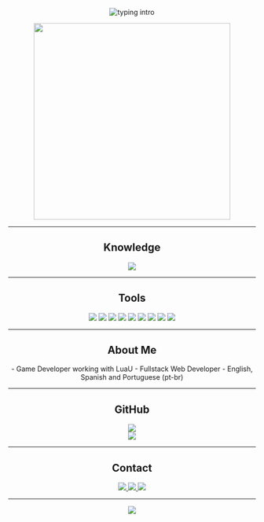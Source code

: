 <!-- typing animation -->
<p align="center">
  <img src="https://readme-typing-svg.herokuapp.com?font=Fira+Code&size=22&pause=1000&color=F24949&center=true&vCenter=true&width=435&lines=I'm+Rakan;Web+Developer+and+Game+Dev+with+LuaU;Focused+on+Design+and+Functionality" alt="typing intro" />
</p>

<!-- minimal animation -->
<p align="center">
  <img src="https://raw.githubusercontent.com/nixin72/nixin72/master/wave.svg" width="400px"/>
</p>

---

<center><h2 align="center">Knowledge</h2></center>

<p align="center">
  <img src="https://skillicons.dev/icons?i=html,css,js,react,python,sqlite,lua&perline=7" />
</p>

---

<h2 align="center">Tools</h2>

<p align="center">
  <img src="https://img.shields.io/badge/VSCode-007ACC?style=flat&logo=visual-studio-code&logoColor=white" />
  <img src="https://img.shields.io/badge/Sublime%20Text-FF9800?style=flat&logo=sublimetext&logoColor=white" />
  <img src="https://img.shields.io/badge/SQLite-003B57?style=flat&logo=sqlite&logoColor=white" />
  <img src="https://img.shields.io/badge/Illustrator-FF9A00?style=flat&logo=adobe-illustrator&logoColor=white" />
  <img src="https://img.shields.io/badge/Geany-F1C232?style=flat&logo=geany&logoColor=black" />
  <img src="https://img.shields.io/badge/Roblox%20Studio-000000?style=flat&logo=roblox&logoColor=white" />
  <img src="https://img.shields.io/badge/Blender-F5792A?style=flat&logo=blender&logoColor=white" />
  <img src="https://img.shields.io/badge/Git-F05033?style=flat&logo=git&logoColor=white" />
  <img src="https://img.shields.io/badge/Figma-F24E1E?style=flat&logo=figma&logoColor=white" />
</p>

---

<h2 align="center">About Me</h2>

<p align="center">
- Game Developer working with LuaU
- Fullstack Web Developer
- English, Spanish and Portuguese (pt-br)
</p>

---

<h2 align="center">GitHub</h2>

<p align="center">
  <img src="https://github-readme-stats.vercel.app/api?username=rakandev&show_icons=true&theme=radical&hide_border=true" />
  <br/>
  <img src="https://github-readme-streak-stats.herokuapp.com?user=rakandev&theme=radical&hide_border=true" />
</p>

---

<h2 align="center">Contact</h2>

<p align="center">
  <a href="https://discord.com/users/475742032493543429" target="_blank">
    <img src="https://img.shields.io/badge/Discord-7289DA?style=for-the-badge&logo=discord&logoColor=white" />
  </a>
  <a href="https://www.instagram.com/rockingninejeans/" target="_blank">
    <img src="https://img.shields.io/badge/Instagram-E4405F?style=for-the-badge&logo=instagram&logoColor=white" />
  </a>
  <a href="mailto:rodrigovieirasalvado1@gmail.com">
    <img src="https://img.shields.io/badge/Email-D14836?style=for-the-badge&logo=gmail&logoColor=white" />
  </a>
</p>

---

<p align="center">
  <img src="https://capsule-render.vercel.app/api?type=waving&color=FF0000&height=100&section=footer"/>
</p>
